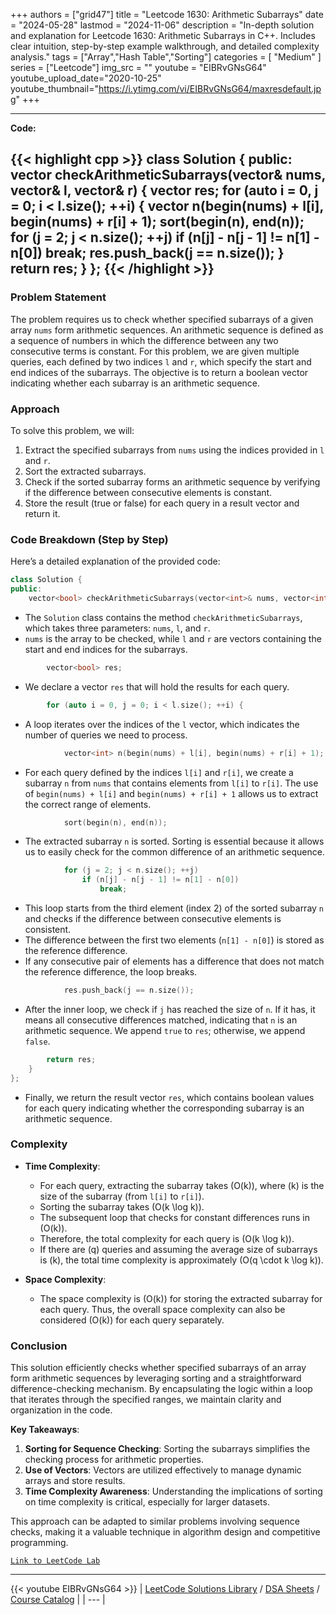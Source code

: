 
+++
authors = ["grid47"]
title = "Leetcode 1630: Arithmetic Subarrays"
date = "2024-05-28"
lastmod = "2024-11-06"
description = "In-depth solution and explanation for Leetcode 1630: Arithmetic Subarrays in C++. Includes clear intuition, step-by-step example walkthrough, and detailed complexity analysis."
tags = ["Array","Hash Table","Sorting"]
categories = [
    "Medium"
]
series = ["Leetcode"]
img_src = ""
youtube = "EIBRvGNsG64"
youtube_upload_date="2020-10-25"
youtube_thumbnail="https://i.ytimg.com/vi/EIBRvGNsG64/maxresdefault.jpg"
+++



---
**Code:**

{{< highlight cpp >}}
class Solution {
public:
    vector<bool> checkArithmeticSubarrays(vector<int>& nums, vector<int>& l, vector<int>& r) {
        vector<bool> res;
        for (auto i = 0, j = 0; i < l.size(); ++i) {
            vector<int> n(begin(nums) + l[i], begin(nums) + r[i] + 1);
            sort(begin(n), end(n));
            for (j = 2; j < n.size(); ++j)
                if (n[j] - n[j - 1] != n[1] - n[0])
                    break;
            res.push_back(j == n.size());
        }
        return res;
    }
};
{{< /highlight >}}
---

### Problem Statement

The problem requires us to check whether specified subarrays of a given array `nums` form arithmetic sequences. An arithmetic sequence is defined as a sequence of numbers in which the difference between any two consecutive terms is constant. For this problem, we are given multiple queries, each defined by two indices `l` and `r`, which specify the start and end indices of the subarrays. The objective is to return a boolean vector indicating whether each subarray is an arithmetic sequence.

### Approach

To solve this problem, we will:
1. Extract the specified subarrays from `nums` using the indices provided in `l` and `r`.
2. Sort the extracted subarrays.
3. Check if the sorted subarray forms an arithmetic sequence by verifying if the difference between consecutive elements is constant.
4. Store the result (true or false) for each query in a result vector and return it.

### Code Breakdown (Step by Step)

Here’s a detailed explanation of the provided code:

```cpp
class Solution {
public:
    vector<bool> checkArithmeticSubarrays(vector<int>& nums, vector<int>& l, vector<int>& r) {
```
- The `Solution` class contains the method `checkArithmeticSubarrays`, which takes three parameters: `nums`, `l`, and `r`. 
- `nums` is the array to be checked, while `l` and `r` are vectors containing the start and end indices for the subarrays.

```cpp
        vector<bool> res;
```
- We declare a vector `res` that will hold the results for each query.

```cpp
        for (auto i = 0, j = 0; i < l.size(); ++i) {
```
- A loop iterates over the indices of the `l` vector, which indicates the number of queries we need to process.

```cpp
            vector<int> n(begin(nums) + l[i], begin(nums) + r[i] + 1);
```
- For each query defined by the indices `l[i]` and `r[i]`, we create a subarray `n` from `nums` that contains elements from `l[i]` to `r[i]`. The use of `begin(nums) + l[i]` and `begin(nums) + r[i] + 1` allows us to extract the correct range of elements.

```cpp
            sort(begin(n), end(n));
```
- The extracted subarray `n` is sorted. Sorting is essential because it allows us to easily check for the common difference of an arithmetic sequence.

```cpp
            for (j = 2; j < n.size(); ++j)
                if (n[j] - n[j - 1] != n[1] - n[0])
                    break;
```
- This loop starts from the third element (index 2) of the sorted subarray `n` and checks if the difference between consecutive elements is consistent.
- The difference between the first two elements (`n[1] - n[0]`) is stored as the reference difference.
- If any consecutive pair of elements has a difference that does not match the reference difference, the loop breaks.

```cpp
            res.push_back(j == n.size());
```
- After the inner loop, we check if `j` has reached the size of `n`. If it has, it means all consecutive differences matched, indicating that `n` is an arithmetic sequence. We append `true` to `res`; otherwise, we append `false`.

```cpp
        return res;
    }
};
```
- Finally, we return the result vector `res`, which contains boolean values for each query indicating whether the corresponding subarray is an arithmetic sequence.

### Complexity

- **Time Complexity**:
    - For each query, extracting the subarray takes \(O(k)\), where \(k\) is the size of the subarray (from `l[i]` to `r[i]`).
    - Sorting the subarray takes \(O(k \log k)\).
    - The subsequent loop that checks for constant differences runs in \(O(k)\).
    - Therefore, the total complexity for each query is \(O(k \log k)\).
    - If there are \(q\) queries and assuming the average size of subarrays is \(k\), the total time complexity is approximately \(O(q \cdot k \log k)\).

- **Space Complexity**:
    - The space complexity is \(O(k)\) for storing the extracted subarray for each query. Thus, the overall space complexity can also be considered \(O(k)\) for each query separately.

### Conclusion

This solution efficiently checks whether specified subarrays of an array form arithmetic sequences by leveraging sorting and a straightforward difference-checking mechanism. By encapsulating the logic within a loop that iterates through the specified ranges, we maintain clarity and organization in the code. 

**Key Takeaways**:
1. **Sorting for Sequence Checking**: Sorting the subarrays simplifies the checking process for arithmetic properties.
2. **Use of Vectors**: Vectors are utilized effectively to manage dynamic arrays and store results.
3. **Time Complexity Awareness**: Understanding the implications of sorting on time complexity is critical, especially for larger datasets.

This approach can be adapted to similar problems involving sequence checks, making it a valuable technique in algorithm design and competitive programming.

[`Link to LeetCode Lab`](https://leetcode.com/problems/arithmetic-subarrays/description/)

---
{{< youtube EIBRvGNsG64 >}}
| [LeetCode Solutions Library](https://grid47.xyz/leetcode/) / [DSA Sheets](https://grid47.xyz/sheets/) / [Course Catalog](https://grid47.xyz/courses/) |
| --- |
